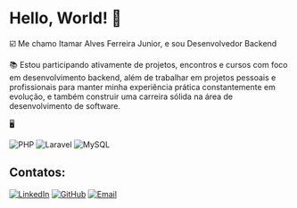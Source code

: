 # Hello, World! 👋
☑️ Me chamo Itamar Alves Ferreira Junior, e sou Desenvolvedor Backend

📚 Estou participando ativamente de projetos, encontros e cursos com foco em desenvolvimento backend, além de trabalhar em projetos pessoais e profissionais para manter minha experiência prática constantemente em evolução, e também construir uma carreira sólida na área de desenvolvimento de software.

🖥️ 

![PHP](https://img.shields.io/badge/-PHP-777BB4?style=flat&logo=php&logoColor=white)
![Laravel](https://img.shields.io/badge/-Laravel-FF2D20?style=flat&logo=laravel&logoColor=white)
![MySQL](https://img.shields.io/badge/-MySQL-4479A1?style=flat&logo=mysql&logoColor=white)

## Contatos:
[![LinkedIn](https://img.shields.io/badge/-LinkedIn-0A66C2?style=flat&logo=Linkedin&logoColor=white)](https://www.linkedin.com/in/seu-perfil)
[![GitHub](https://img.shields.io/badge/-GitHub-181717?style=flat&logo=github&logoColor=white)](https://github.com/seu-usuario)
[![Email](https://img.shields.io/badge/-Email-D14836?style=flat&logo=gmail&logoColor=white)](mailto:cdajuniorf@gmail.com)
